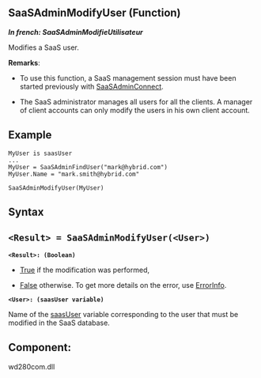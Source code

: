 
## SaaSAdminModifyUser (Function)

***In french: SaaSAdminModifieUtilisateur***



<a name="XUse"></a>
<a name="Use"></a>
<a name="description"></a>
Modifies a SaaS user.

**Remarks**: 

- To use this function, a SaaS management session must have been started previously with [SaaSAdminConnect](../WDLang3/1000019098.md).

- The SaaS administrator manages all users for all the clients. A manager of client accounts can only modify the users in his own client account. 



<a name="Example1"></a>
<a name="sample_code"></a>

## Example


```wl
MyUser is saasUser
...
MyUser = SaaSAdminFindUser("mark@hybrid.com")
MyUser.Name = "mark.smith@hybrid.com"

SaaSAdminModifyUser(MyUser)
```

<a name="XSYNTAX"></a>

## Syntax
<a name="SYNTAX1"></a>

`<Result> = SaaSAdminModifyUser(<User>)`
---

**`<Result>: (Boolean)`**



- <u><u><u><u>True</u></u></u></u> if the modification was performed,

- <u><u><u><u>False</u></u></u></u> otherwise. To get more details on the error, use [ErrorInfo](../WDLang1/3013008.md).




**`<User>: (saasUser variable)`**

Name of the [saasUser](../WDLang3/1000019083.md) variable corresponding to the user that must be modified in the SaaS database.







<a name="XComponent"></a>

## Component:
wd280com.dll
